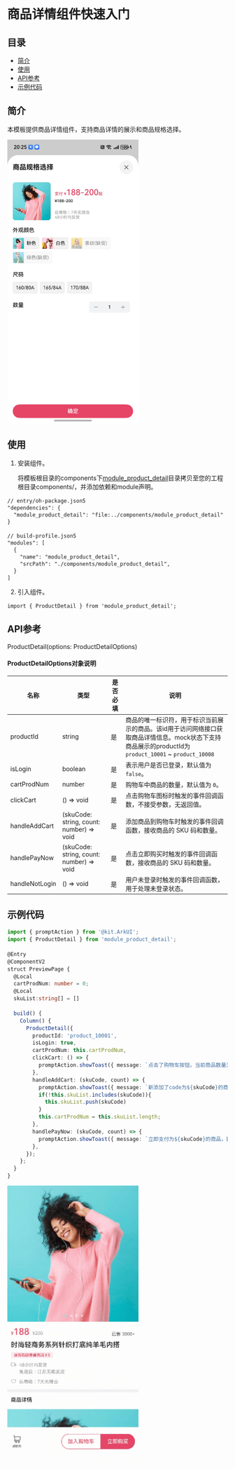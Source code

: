 # 商品详情组件快速入门

## 目录

- [简介](#简介)
- [使用](#使用)
- [API参考](#API参考)
- [示例代码](#示例代码)

## 简介

本模板提供商品详情组件，支持商品详情的展示和商品规格选择。

<img src="snapshots/display.jpg" width="300">

## 使用

1. 安装组件。

   将模板根目录的components下[module_product_detail](../module_product_detail)目录拷贝至您的工程根目录components/，并添加依赖和module声明。

```
// entry/oh-package.json5
"dependencies": {
  "module_product_detail": "file:../components/module_product_detail"
}

// build-profile.json5
"modules": [
  {
    "name": "module_product_detail",
    "srcPath": "./components/module_product_detail",
  }
]
```

2. 引入组件。

```
import { ProductDetail } from 'module_product_detail';
```

## API参考

ProductDetail(options: ProductDetailOptions)

#### ProductDetailOptions对象说明

| 名称           | 类型                                     | 是否必填 | 说明                                                                                                                                                 |
| -------------- | ---------------------------------------- | -------- | ---------------------------------------------------------------------------------------------------------------------------------------------------- |
| productId      | string                                   | 是       | 商品的唯一标识符，用于标识当前展示的商品。该id用于访问网络接口获取商品详情信息。mock状态下支持商品展示的productId为`product_10001` ~ `product_10008` |
| isLogin        | boolean                                  | 是       | 表示用户是否已登录，默认值为 `false`。                                                                                                               |
| cartProdNum    | number                                   | 是       | 购物车中商品的数量，默认值为 `0`。                                                                                                                   |
| clickCart      | () => void                               | 是       | 点击购物车图标时触发的事件回调函数，不接受参数，无返回值。                                                                                           |
| handleAddCart  | (skuCode: string, count: number) => void | 是       | 添加商品到购物车时触发的事件回调函数，接收商品的 SKU 码和数量。                                                                                      |
| handlePayNow   | (skuCode: string, count: number) => void | 是       | 点击立即购买时触发的事件回调函数，接收商品的 SKU 码和数量。                                                                                          |
| handleNotLogin | () => void                               | 是       | 用户未登录时触发的事件回调函数，用于处理未登录状态。                                                                                                 |

## 示例代码

```ts
import { promptAction } from '@kit.ArkUI';
import { ProductDetail } from 'module_product_detail';

@Entry
@ComponentV2
struct PreviewPage {
  @Local
  cartProdNum: number = 0;
  @Local
  skuList:string[] = []

  build() {
    Column() {
      ProductDetail({
        productId: 'product_10001',
        isLogin: true,
        cartProdNum: this.cartProdNum,
        clickCart: () => {
          promptAction.showToast({ message: `点击了购物车按钮，当前商品数量为${this.cartProdNum}` });
        },
        handleAddCart: (skuCode, count) => {
          promptAction.showToast({ message: `新添加了code为${skuCode}的商品，数量为${count}` });
          if(!this.skuList.includes(skuCode)){
            this.skuList.push(skuCode)
          }
          this.cartProdNum = this.skuList.length;
        },
        handlePayNow: (skuCode, count) => {
          promptAction.showToast({ message: `立即支付为${skuCode}的商品，数量为${count}` });
        },
      });
    };
  }
}
```

<img src="snapshots/example.gif" width="300">
